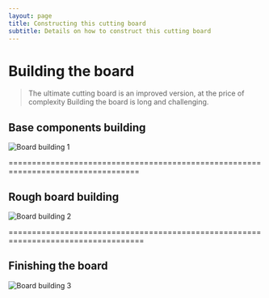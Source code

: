 ```yaml
---
layout: page
title: Constructing this cutting board
subtitle: Details on how to construct this cutting board
---
```


# Building the board
> The ultimate cutting board is an improved version, at the price of complexity
> Building the board is long and challenging.


## Base components building

![Board building 1]({{site.url}}/img/build/building_process/building_process_1.jpg)

==================================================================================


## Rough board building

![Board building 2]({{site.url}}/img/build/building_process/building_process_2.jpg)


===================================================================================


## Finishing the board

![Board building 3]({{site.url}}/img/build/building_process/building_process_3.jpg)


